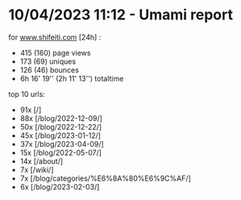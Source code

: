 # 10/04/2023 11:12 - Umami report
for www.shifeiti.com [24h] :

 - 415 (160) page views
 - 173 (69) uniques
 - 126 (46) bounces
 - 6h 16' 19'' (2h 11' 13'') totaltime


top 10 urls:
 - 91x [/]
 - 88x [/blog/2022-12-09/]
 - 50x [/blog/2022-12-22/]
 - 45x [/blog/2023-01-12/]
 - 37x [/blog/2023-04-09/]
 - 15x [/blog/2022-05-07/]
 - 14x [/about/]
 - 7x [/wiki/]
 - 7x [/blog/categories/%E6%8A%80%E6%9C%AF/]
 - 6x [/blog/2023-02-03/]


